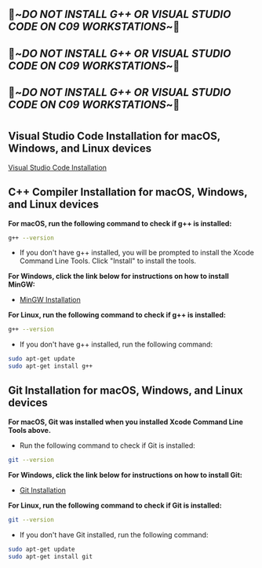 ## 🛑~*DO NOT INSTALL G++ OR VISUAL STUDIO CODE ON C09 WORKSTATIONS*~🛑
## 🛑~*DO NOT INSTALL G++ OR VISUAL STUDIO CODE ON C09 WORKSTATIONS*~🛑
## 🛑~*DO NOT INSTALL G++ OR VISUAL STUDIO CODE ON C09 WORKSTATIONS*~🛑
#
#

## Visual Studio Code Installation for macOS, Windows, and Linux devices
[Visual Studio Code Installation](https://code.visualstudio.com/download)

## C++ Compiler Installation for macOS, Windows, and Linux devices
**For macOS, run the following command to check if g++ is installed:**
```sh
g++ --version
```
- If you don't have g++ installed, you will be prompted to install the Xcode Command Line Tools. Click "Install" to install the tools.

**For Windows, click the link below for instructions on how to install MinGW:**
- [MinGW Installation](https://code.visualstudio.com/docs/cpp/config-mingw#_prerequisites)

**For Linux, run the following command to check if g++ is installed:**
```sh
g++ --version
```
- If you don't have g++ installed, run the following command:
```sh
sudo apt-get update
sudo apt-get install g++
```

## Git Installation for macOS, Windows, and Linux devices
**For macOS, Git was installed when you installed Xcode Command Line Tools above.**
- Run the following command to check if Git is installed:
```sh
git --version
```

**For Windows, click the link below for instructions on how to install Git:**
- [Git Installation](https://git-scm.com/download/win)

**For Linux, run the following command to check if Git is installed:**
```sh
git --version
```
- If you don't have Git installed, run the following command:
```sh
sudo apt-get update
sudo apt-get install git
```